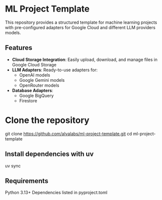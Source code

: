 # ML Project Template

This repository provides a structured template for machine learning projects with pre-configured adapters for Google Cloud and different LLM providers models.

## Features

- **Cloud Storage Integration**: Easily upload, download, and manage files in Google Cloud Storage
- **LLM Adapters**: Ready-to-use adapters for:
  - OpenAI models
  - Google Gemini models
  - OpenRouter models
- **Database Adapters**:
  - Google BigQuery
  - Firestore

# Clone the repository
git clone https://github.com/alvalabs/ml-project-template.git
cd ml-project-template

## Install dependencies with uv
uv sync

## Requirements
Python 3.13+
Dependencies listed in pyproject.toml
